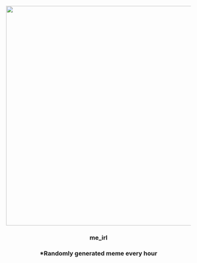 <p align="center">
        <img src="https://i.redd.it/48lfmyqdt1491.jpg" width="600" height="600">
        </p>
        <h3 align="center">me_irl</h3>
        <h3 align="center">*Randomly generated meme every hour</h3>
    